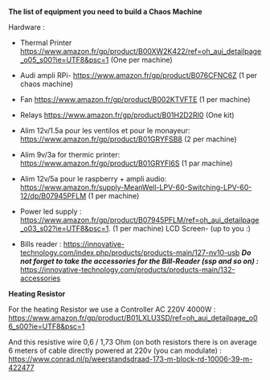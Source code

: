 
**The list of equipment you need to build a Chaos Machine**


Hardware :

- Thermal Printer https://www.amazon.fr/gp/product/B00XW2K422/ref=oh_aui_detailpage_o05_s00?ie=UTF8&psc=1 (One per machine)

- Audi ampli RPi-  https://www.amazon.fr/gp/product/B076CFNC6Z (1 per chaos machine)

- Fan  https://www.amazon.fr/gp/product/B002KTVFTE (1 per machine)

- Relays https://www.amazon.fr/gp/product/B01H2D2RI0 (One kit)

- Alim 12v/1.5a pour les ventilos et pour le monayeur: https://www.amazon.fr/gp/product/B01GRYFSB8 (2 per machine)

- Alim 9v/3a for thermic printer: https://www.amazon.fr/gp/product/B01GRYFI6S (1 par machine)

- Alim 12v/5a pour le raspberry + ampli audio: https://www.amazon.fr/supply-MeanWell-LPV-60-Switching-LPV-60-12/dp/B07945PFLM (1 per machine)

- Power led supply : https://www.amazon.fr/gp/product/B07945PFLM/ref=oh_aui_detailpage_o03_s02?ie=UTF8&psc=1. (1 per machine)
LCD Screen-  (up to you :)

- Bills reader : https://innovative-technology.com/index.php/products/products-main/127-nv10-usb
***Do not forget to take the accessories for the Bill-Reader (ssp and so on) :*** https://innovative-technology.com/products/products-main/132-accessories

**Heating Resistor**

For the heating Resistor we use a Controller AC 220V 4000W : https://www.amazon.fr/gp/product/B01LXLU3SD/ref=oh_aui_detailpage_o06_s00?ie=UTF8&psc=1

And this resistive wire 0,6 / 1,73 Ohm (on both resistors there is on average 6 meters of cable directly powered at 220v (you can modulate) : https://www.conrad.nl/p/weerstandsdraad-173-m-block-rd-10006-39-m-422477
